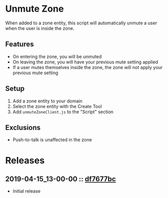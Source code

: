 # Unmute Zone
When added to a zone entity, this script will automatically unmute a user when the user is inside the zone.

## Features
- On entering the zone, you will be unmuted
- On leaving the zone, you will have your previous mute setting applied
- If a user mutes themselves inside the zone, the zone will not apply your previous mute setting

## Setup
1. Add a zone entity to your domain
2. Select the zone entity with the Create Tool
3. Add `unmuteZoneClient.js` to the "Script" section

## Exclusions
- Push-to-talk is unaffected in the zone

# Releases

## 2019-04-15_13-00-00 :: [df7677bc](https://github.com/highfidelity/hifi-content/commit/df7677bc)
- Initial release